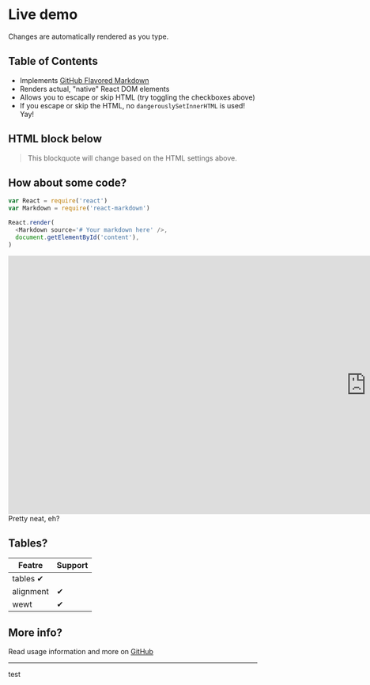 # Live demo

Changes are automatically rendered as you type.

## Table of Contents

- Implements [GitHub Flavored Markdown](https://github.github.com/gfm/)
- Renders actual, "native" React DOM elements
- Allows you to escape or skip HTML (try toggling the checkboxes above)
- If you escape or skip the HTML, no `dangerouslySetInnerHTML` is used! Yay!

## HTML block below

> This blockquote will change based on the HTML settings above.

## How about some code?

```js
var React = require('react')
var Markdown = require('react-markdown')

React.render(
  <Markdown source='# Your markdown here' />,
  document.getElementById('content'),
)
```

<iframe width="1447" height="523" src="https://www.youtube.com/embed/ay87rjPXSaI" frameborder="0" allow="accelerometer; autoplay; encrypted-media; gyroscope; picture-in-picture" allowfullscreen></iframe>
Pretty neat, eh?

## Tables?

| Featre     | Support |
| ---------- | ------- |
| tables ✔ |
| alignment  | ✔     |
| wewt       | ✔     |

## More info?

Read usage information and more on [GitHub](//github.com/rexxars/react-markdown)

---

test

